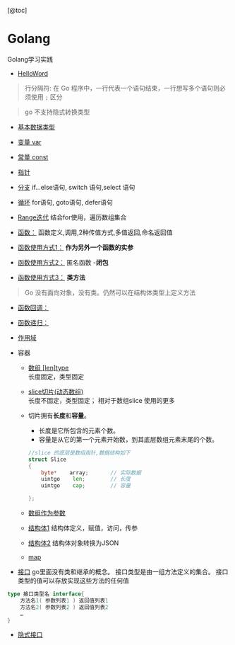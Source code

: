[@toc]

# Golang
 Golang学习实践



- [HelloWord](./hello.go)

>行分隔符:
在 Go 程序中，一行代表一个语句结束，一行想写多个语句则必须使用 `;` 区分

>go 不支持隐式转换类型

- [基本数据类型](./1data_type.go)

- [变量 var](./2variable.go)

- [常量 const](./3constant.go)

- [指针](./4指针.go)

- [分支](./5条件控制.go)
if...else语句, switch 语句,select 语句

- [循环](./6循环.go)
for语句, goto语句, defer语句
- [Range迭代](./13Range.go)
结合for使用，遍历数组集合

- [函数：](./7.0函数.go)
函数定义,调用,2种传值方式,多值返回,命名返回值

- [函数使用方式1：](./7.1函数.go)
**作为另外一个函数的实参**

- [函数使用方式2：](./7.2函数.go)
匿名函数 -**闭包**

- [函数使用方式3：](./7.3函数.go)
**类方法**

>Go 没有面向对象，没有类。仍然可以在结构体类型上定义方法

- [函数回调：](./7.4回调.go)
- [函数递归：](./7.5递归.go)

- [作用域](./8作用域.go)

- 容器
    - [数组 [len]type](./9.1Array.go)\
        长度固定，类型固定
    - [slice切片(动态数组)](./9.2Slice.go)\
        长度不固定，类型固定；
        相对于数组slice 使用的更多
    - 切片拥有**长度**和**容量**。
        - 长度是它所包含的元素个数。
        - 容量是从它的第一个元素开始数，到其底层数组元素末尾的个数。
        ```go
        //slice 的底层是数组指针,数据结构如下
        struct Slice
        {   
            byte*    array;       // 实际数据
            uintgo    len;        // 长度
            uintgo    cap;        // 容量
        
        };
        ```
    - [数组作为参数](./10arrayToFunc.go)
    
    - [结构体1](./11.1struct.go)
    结构体定义，赋值，访问，传参
    
    - [结构体2](./11.2struct.go)
    结构体对象转换为JSON
    
    - [map](./12map.go)



- [接口](./14.1接口.go)
go里面没有类和继承的概念。
接口类型是由一组方法定义的集合。
接口类型的值可以存放实现这些方法的任何值
```go
type 接口类型名 interface{
    方法名1( 参数列表1 ) 返回值列表1
    方法名2( 参数列表2 ) 返回值列表2
    …
}
```
- [隐式接口](./14.2隐式接口.go)

